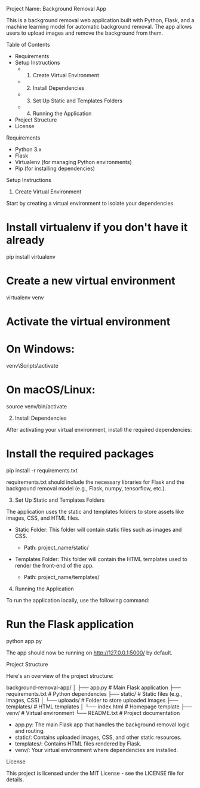 Project Name: Background Removal App

This is a background removal web application built with Python, Flask, and a machine learning model for automatic background removal. The app allows users to upload images and remove the background from them.

Table of Contents
- Requirements
- Setup Instructions
  - 1. Create Virtual Environment
  - 2. Install Dependencies
  - 3. Set Up Static and Templates Folders
  - 4. Running the Application
- Project Structure
- License

Requirements

- Python 3.x
- Flask
- Virtualenv (for managing Python environments)
- Pip (for installing dependencies)

Setup Instructions

1. Create Virtual Environment

Start by creating a virtual environment to isolate your dependencies.

# Install virtualenv if you don't have it already
pip install virtualenv

# Create a new virtual environment
virtualenv venv

# Activate the virtual environment
# On Windows:
venv\Scripts\activate
# On macOS/Linux:
source venv/bin/activate

2. Install Dependencies

After activating your virtual environment, install the required dependencies:

# Install the required packages
pip install -r requirements.txt

requirements.txt should include the necessary libraries for Flask and the background removal model (e.g., Flask, numpy, tensorflow, etc.).

3. Set Up Static and Templates Folders

The application uses the static and templates folders to store assets like images, CSS, and HTML files.

- Static Folder: This folder will contain static files such as images and CSS.
  - Path: project_name/static/

- Templates Folder: This folder will contain the HTML templates used to render the front-end of the app.
  - Path: project_name/templates/

4. Running the Application

To run the application locally, use the following command:

# Run the Flask application
python app.py

The app should now be running on http://127.0.0.1:5000/ by default.

Project Structure

Here's an overview of the project structure:

background-removal-app/
│
├── app.py                  # Main Flask application
├── requirements.txt        # Python dependencies
├── static/                 # Static files (e.g., images, CSS)
│   └── uploads/            # Folder to store uploaded images
├── templates/              # HTML templates
│   └── index.html          # Homepage template
├── venv/                   # Virtual environment
└── README.txt              # Project documentation

- app.py: The main Flask app that handles the background removal logic and routing.
- static/: Contains uploaded images, CSS, and other static resources.
- templates/: Contains HTML files rendered by Flask.
- venv/: Your virtual environment where dependencies are installed.

License

This project is licensed under the MIT License - see the LICENSE file for details.

